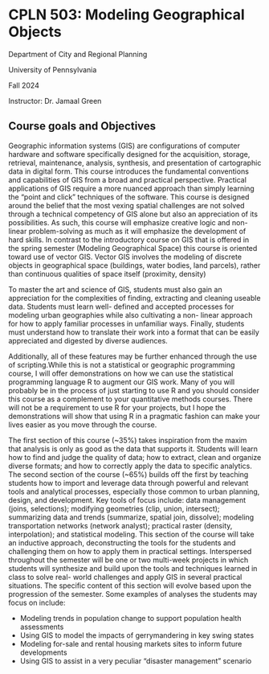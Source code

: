 # CPLN 503: Modeling Geographical Objects

Department of City and Regional Planning

University of Pennsylvania

Fall 2024

Instructor: Dr. Jamaal Green

## Course goals and Objectives

Geographic information systems (GIS) are configurations of computer
hardware and software specifically designed for the acquisition, storage, retrieval,
maintenance, analysis, synthesis, and presentation of cartographic data in digital form. This
course introduces the fundamental conventions and capabilities of GIS from a broad and
practical perspective. Practical applications of GIS require a more nuanced approach than
simply learning the “point and click” techniques of the software. This course is designed
around the belief that the most vexing spatial challenges are not solved through a technical
competency of GIS alone but also an appreciation of its possibilities. As such, this course will
emphasize creative logic and non-linear problem-solving as much as it will emphasize the
development of hard skills. In contrast to the introductory course on GIS that is offered in the
spring semester (Modeling Geographical Space) this course is oriented toward use of vector
GIS. Vector GIS involves the modeling of discrete objects in geographical space (buildings,
water bodies, land parcels), rather than continuous qualities of space itself (proximity,
density)

To master the art and science of GIS, students must also gain an appreciation for the
complexities of finding, extracting and cleaning useable data. Students must learn well-
defined and accepted processes for modeling urban geographies while also cultivating a non-
linear approach for how to apply familiar processes in unfamiliar ways. Finally, students must
understand how to translate their work into a format that can be easily appreciated and
digested by diverse audiences.


Additionally, all of these features may be further enhanced through the use of
scripting.While this is not a statistical or geographic programming course, I will offer demonstrations
on how we can use the statistical programming language R to augment our GIS work. Many
of you will probably be in the process of just starting to use R and you should consider this
course as a complement to your quantitative methods courses. There will not be a requirement to use
R for your projects, but I hope the demonstrations will show that using R in a pragmatic fashion can 
make your lives easier as you move through the course.

The first section of this course (~35%) takes inspiration from the maxim that analysis is only
as good as the data that supports it. Students will learn how to find and judge the quality of data; how to extract, 
clean and organize diverse formats; and how to correctly apply the data to specific analytics.
The second section of the course (~65%) builds off the first by teaching students how to import and leverage data through
powerful and relevant tools and analytical processes, especially those common to urban planning, design, and development. Key
tools of focus include: data management (joins, selections); modifying geometries (clip, union, intersect); summarizing data
and trends (summarize, spatial join, dissolve); modeling transportation networks (network analyst); practical raster (density,
interpolation); and statistical modeling. This section of the course will take an inductive approach, deconstructing the tools for the students 
and challenging them on how to apply them in practical settings. Interspersed throughout the semester will be one or two multi-week projects 
in which students will synthesize and build upon the tools and techniques learned in class to solve real-
world challenges and apply GIS in several practical situations. The specific content of this
section will evolve based upon the progression of the semester. Some examples of analyses the
students may focus on include:
- Modeling trends in population change to support population health assessments
- Using GIS to model the impacts of gerrymandering in key swing states
- Modeling for-sale and rental housing markets sites to inform future developments
- Using GIS to assist in a very peculiar “disaster management” scenario
